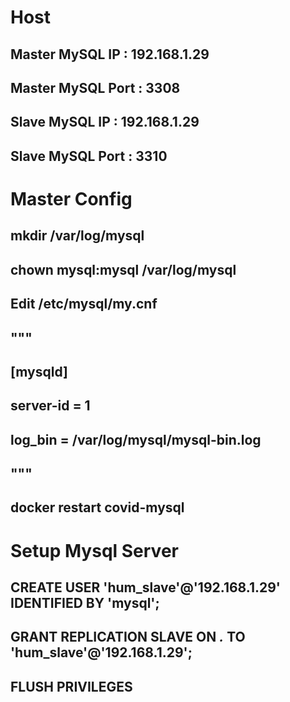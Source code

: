 # Host

## Master MySQL IP : 192.168.1.29
## Master MySQL Port : 3308

## Slave MySQL IP : 192.168.1.29
## Slave MySQL Port : 3310


# Master Config
## mkdir /var/log/mysql

## chown mysql:mysql /var/log/mysql

## Edit /etc/mysql/my.cnf
## """
## [mysqld]
## server-id = 1
## log_bin = /var/log/mysql/mysql-bin.log
## """

## docker restart covid-mysql

# Setup Mysql Server
## CREATE USER 'hum_slave'@'192.168.1.29' IDENTIFIED BY 'mysql';
## GRANT REPLICATION SLAVE ON *.* TO 'hum_slave'@'192.168.1.29';
## FLUSH PRIVILEGES